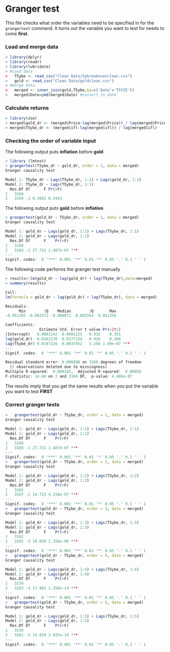 Granger test
================

This file checks what order the variables need to be specified in for
the `grangertest` command. It turns out the variable you want to test
for needs to come **first.**

### Load and merge data

``` r
> library(dplyr)
> library(readr)
> library(lubridate)
> #load data
>   T5ybe <- read_csv("Clean Data/5ybreakevenclean.csv")
>   gold <- read_csv("Clean Data/goldclean.csv")
> #merge data
>   merged <- inner_join(gold,T5ybe,by=c('Date'='T5YIE'))
>   merged$Date=ymd(merged$Date) #convert to date
```

### Calculate returns

``` r
> library(zoo)
> merged$gold_dr <- (merged$Price-lag(merged$Price)) / lag(merged$Price)
> merged$T5ybe_dr <- (merged$ifl-lag(merged$ifl)) / lag(merged$ifl)
```

### Checking the order of variable input

The following output puts **inflation** before **gold**

``` r
> library (lmtest)
> grangertest(T5ybe_dr ~ gold_dr, order = 1, data = merged) 
Granger causality test

Model 1: T5ybe_dr ~ Lags(T5ybe_dr, 1:1) + Lags(gold_dr, 1:1)
Model 2: T5ybe_dr ~ Lags(T5ybe_dr, 1:1)
  Res.Df Df      F Pr(>F)
1   3168                 
2   3169 -1 0.3681 0.5441
```

The following output puts **gold** before **inflation**

``` r
> grangertest(gold_dr ~ T5ybe_dr, order = 1, data = merged) 
Granger causality test

Model 1: gold_dr ~ Lags(gold_dr, 1:1) + Lags(T5ybe_dr, 1:1)
Model 2: gold_dr ~ Lags(gold_dr, 1:1)
  Res.Df Df      F    Pr(>F)    
1   3168                        
2   3169 -1 27.731 1.487e-07 ***
---
Signif. codes:  0 '***' 0.001 '**' 0.01 '*' 0.05 '.' 0.1 ' ' 1
```

The following code performs the granger test manually

``` r
> results<-lm(gold_dr ~ lag(gold_dr) + lag(T5ybe_dr),data=merged)
> summary(results)

Call:
lm(formula = gold_dr ~ lag(gold_dr) + lag(T5ybe_dr), data = merged)

Residuals:
      Min        1Q    Median        3Q       Max 
-0.051365 -0.002572 -0.000071  0.002563  0.051356 

Coefficients:
               Estimate Std. Error t value Pr(>|t|)    
(Intercept)   0.0001142  0.0001225   0.932    0.351    
lag(gold_dr)  0.0162270  0.0177236   0.916    0.360    
lag(T5ybe_dr) 0.0197226  0.0037452   5.266 1.49e-07 ***
---
Signif. codes:  0 '***' 0.001 '**' 0.01 '*' 0.05 '.' 0.1 ' ' 1

Residual standard error: 0.006898 on 3168 degrees of freedom
  (2 observations deleted due to missingness)
Multiple R-squared:  0.009185,  Adjusted R-squared:  0.00856 
F-statistic: 14.68 on 2 and 3168 DF,  p-value: 4.486e-07
```

The results imply that you get the same results when you put the
variable you want to test **FIRST**

### Correct granger tests

``` r
>   grangertest(gold_dr ~ T5ybe_dr, order = 1, data = merged) 
Granger causality test

Model 1: gold_dr ~ Lags(gold_dr, 1:1) + Lags(T5ybe_dr, 1:1)
Model 2: gold_dr ~ Lags(gold_dr, 1:1)
  Res.Df Df      F    Pr(>F)    
1   3168                        
2   3169 -1 27.731 1.487e-07 ***
---
Signif. codes:  0 '***' 0.001 '**' 0.01 '*' 0.05 '.' 0.1 ' ' 1
>   grangertest(gold_dr ~ T5ybe_dr, order = 2, data = merged) 
Granger causality test

Model 1: gold_dr ~ Lags(gold_dr, 1:2) + Lags(T5ybe_dr, 1:2)
Model 2: gold_dr ~ Lags(gold_dr, 1:2)
  Res.Df Df      F    Pr(>F)    
1   3165                        
2   3167 -2 14.723 4.318e-07 ***
---
Signif. codes:  0 '***' 0.001 '**' 0.01 '*' 0.05 '.' 0.1 ' ' 1
>   grangertest(gold_dr ~ T5ybe_dr, order = 3, data = merged) 
Granger causality test

Model 1: gold_dr ~ Lags(gold_dr, 1:3) + Lags(T5ybe_dr, 1:3)
Model 2: gold_dr ~ Lags(gold_dr, 1:3)
  Res.Df Df      F    Pr(>F)    
1   3162                        
2   3165 -3 10.058 1.356e-06 ***
---
Signif. codes:  0 '***' 0.001 '**' 0.01 '*' 0.05 '.' 0.1 ' ' 1
>   grangertest(gold_dr ~ T5ybe_dr, order = 4, data = merged) 
Granger causality test

Model 1: gold_dr ~ Lags(gold_dr, 1:4) + Lags(T5ybe_dr, 1:4)
Model 2: gold_dr ~ Lags(gold_dr, 1:4)
  Res.Df Df      F    Pr(>F)    
1   3159                        
2   3163 -4 17.961 1.356e-14 ***
---
Signif. codes:  0 '***' 0.001 '**' 0.01 '*' 0.05 '.' 0.1 ' ' 1
>   grangertest(gold_dr ~ T5ybe_dr, order = 5, data = merged) 
Granger causality test

Model 1: gold_dr ~ Lags(gold_dr, 1:5) + Lags(T5ybe_dr, 1:5)
Model 2: gold_dr ~ Lags(gold_dr, 1:5)
  Res.Df Df      F    Pr(>F)    
1   3156                        
2   3161 -5 14.839 2.035e-14 ***
---
Signif. codes:  0 '***' 0.001 '**' 0.01 '*' 0.05 '.' 0.1 ' ' 1
```
